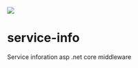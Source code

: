 [<img src="https://img.shields.io/nuget/v/Bravelogy.Common.ServiceInfo?style=for-the-badge">](https://www.nuget.org/packages/Bravelogy.Common.ServiceInfo/)

# service-info
Service inforation asp .net core middleware
